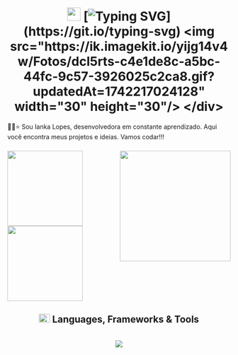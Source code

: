 # <div align=center><img src="https://ik.imagekit.io/yijg14v4w/Fotos/dcl5rts-c4e1de8c-a5bc-44fc-9c57-3926025c2ca8.gif?updatedAt=1742217024128" width="30" height="30" /> [![Typing SVG](https://readme-typing-svg.demolab.com?font=Fira+Code&pause=1000&color=fe94b4&center=true&vCenter=true&width=270&height=25&lines=Welcome+to+my+GitHub!)](https://git.io/typing-svg) <img src="https://ik.imagekit.io/yijg14v4w/Fotos/dcl5rts-c4e1de8c-a5bc-44fc-9c57-3926025c2ca8.gif?updatedAt=1742217024128" width="30" height="30"/> </div>
✌🏻⭐  Sou Ianka Lopes, desenvolvedora em constante aprendizado. Aqui você encontra meus projetos e ideias. Vamos codar!!!


###
<img align="right" height="250" src="https://ik.imagekit.io/yijg14v4w/Fotos/loading_computer_by_mintgorbaton_dexb4hn.gif?updatedAt=1742215886384"/>

<a href="https://github.com/IankaLps">
<img height="170em"
        src="https://github-readme-stats.vercel.app/api?username=IankaLps&rank_icon=github&count_private=true&hide_border=true&show_icons=true&title_color=ff437a&icon_color=ff437a&text_color=ffadc4&theme=neon" />
  <img height="170em"
        src="https://github-readme-stats.vercel.app/api/top-langs/?username=IankaLps&hide=jupyter%20notebook&langs_count=8&layout=compact&hide_border=true&show_icons=true&title_color=ff437a&icon_color=b262fd&text_color=ffadc4&theme=neon" />
</a>


<div align="center">
  <h2>
    <img src="https://raw.githubusercontent.com/rahulbanerjee26/githubProfileReadmeGenerator/main/gifs/code.gif" width="25" height="20">
    Languages, Frameworks & Tools
  </h2>
</div>

<a href="https://github.com/IankaLps">
  <div align="center" style="display: inline_block"><br>
    <a href="https://skillicons.dev"> <img src="https://skillicons.dev/icons?i=html,css,js,ts,nestjs,nodejs,react,tailwind,mysql,git"> </a>
    </div>
</a>

